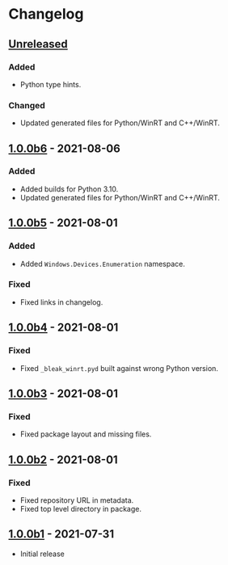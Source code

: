 <!-- refer to https://keepachangelog.com for guidance. -->

# Changelog

## [Unreleased]

### Added
- Python type hints.

### Changed
- Updated generated files for Python/WinRT and C++/WinRT.

## [1.0.0b6] - 2021-08-06

### Added
- Added builds for Python 3.10.
- Updated generated files for Python/WinRT and C++/WinRT.

## [1.0.0b5] - 2021-08-01

### Added
- Added `Windows.Devices.Enumeration` namespace.

### Fixed
- Fixed links in changelog.

## [1.0.0b4] - 2021-08-01

### Fixed
- Fixed `_bleak_winrt.pyd` built against wrong Python version.

## [1.0.0b3] - 2021-08-01

### Fixed
- Fixed package layout and missing files.

## [1.0.0b2] - 2021-08-01

### Fixed
- Fixed repository URL in metadata.
- Fixed top level directory in package.

## [1.0.0b1] - 2021-07-31

- Initial release


[Unreleased]: https://github.com/dlech/bleak-winrt/compare/v1.0.0b6...main
[1.0.0b6]: https://github.com/dlech/bleak-winrt/compare/v1.0.0b5...v1.0.0b6
[1.0.0b5]: https://github.com/dlech/bleak-winrt/compare/v1.0.0b4...v1.0.0b5
[1.0.0b4]: https://github.com/dlech/bleak-winrt/compare/v1.0.0b3...v1.0.0b4
[1.0.0b3]: https://github.com/dlech/bleak-winrt/compare/v1.0.0b2...v1.0.0b3
[1.0.0b2]: https://github.com/dlech/bleak-winrt/compare/v1.0.0b1...v1.0.0b2
[1.0.0b1]: https://github.com/dlech/bleak-winrt/tree/v1.0.0b1
